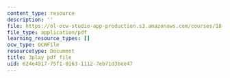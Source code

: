 ```yaml
---
content_type: resource
description: ''
file: https://ol-ocw-studio-app-production.s3.amazonaws.com/courses/18-01sc-single-variable-calculus-fall-2010/624e491775f1016311127eb71d3bee47_--lPz7VFnKI.pdf
file_type: application/pdf
learning_resource_types: []
ocw_type: OCWFile
resourcetype: Document
title: 3play pdf file
uid: 624e4917-75f1-0163-1112-7eb71d3bee47
---
```

